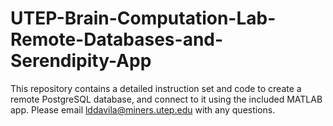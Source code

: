 # UTEP-Brain-Computation-Lab-Remote-Databases-and-Serendipity-App
This repository contains a detailed instruction set and code to create a remote PostgreSQL database, and connect to it using the included MATLAB app. Please email lddavila@miners.utep.edu with any questions. 
